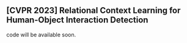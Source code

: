 ## [CVPR 2023] Relational Context Learning for Human-Object Interaction Detection
code will be available soon.